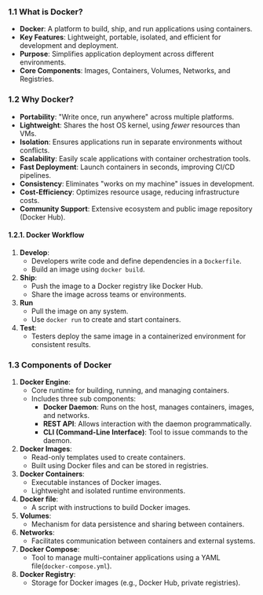 ### 1.1 What is Docker?
- **Docker**: A platform to build, ship, and run applications using containers.
- **Key Features**: Lightweight, portable, isolated, and efficient for development and deployment.
- **Purpose**: Simplifies application deployment across different environments.
- **Core Components**: Images, Containers, Volumes, Networks, and Registries.
### 1.2 Why Docker?
- **Portability**: "Write once, run anywhere" across multiple platforms.
- **Lightweight**: Shares the host OS kernel, using *fewer* resources than VMs.
- **Isolation**: Ensures applications run in separate environments without conflicts.
- **Scalability**: Easily scale applications with container orchestration tools.
- **Fast Deployment**: Launch containers in seconds, improving CI/CD pipelines.
- **Consistency**: Eliminates "works on my machine" issues in development.
- **Cost-Efficiency**: Optimizes resource usage, reducing infrastructure costs.
- **Community Support**: Extensive ecosystem and public image repository (Docker Hub).
#### 1.2.1. Docker Workflow
1. **Develop**:
    - Developers write code and define dependencies in a `Dockerfile`.
    - Build an image using `docker build`.
2. **Ship**:
    - Push the image to a Docker registry like Docker Hub.
    - Share the image across teams or environments.
3. **Run**    
    - Pull the image on any system.
    - Use `docker run` to create and start containers.
4. **Test**:
    - Testers deploy the same image in a containerized environment for consistent results.

### 1.3 Components of Docker
1. **Docker Engine**:
    - Core runtime for building, running, and managing containers.
    - Includes three sub components:
        - **Docker Daemon**: Runs on the host, manages containers, images, and networks.
        - **REST API**: Allows interaction with the daemon programmatically.
        - **CLI (Command-Line Interface)**: Tool to issue commands to the daemon.
2. **Docker Images**:
    - Read-only templates used to create containers.
    - Built using Docker files and can be stored in registries.
3. **Docker Containers**:
    - Executable instances of Docker images.
    - Lightweight and isolated runtime environments.
4. **Docker file**:
    - A script with instructions to build Docker images.
5. **Volumes**:
    - Mechanism for data persistence and sharing between containers.
6. **Networks**:
    - Facilitates communication between containers and external systems.
7. **Docker Compose**:
    - Tool to manage multi-container applications using a YAML file(`docker-compose.yml`).
8. **Docker Registry**:
    - Storage for Docker images (e.g., Docker Hub, private registries).